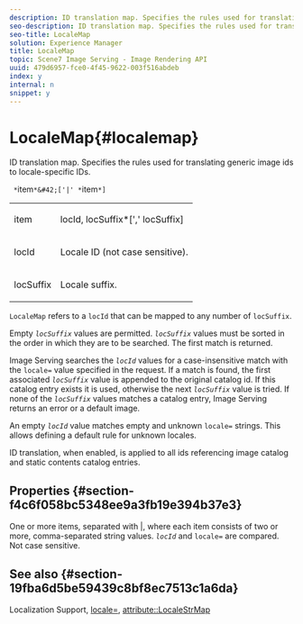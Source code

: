 ```yaml
---
description: ID translation map. Specifies the rules used for translating generic image ids to locale-specific IDs.
seo-description: ID translation map. Specifies the rules used for translating generic image ids to locale-specific IDs.
seo-title: LocaleMap
solution: Experience Manager
title: LocaleMap
topic: Scene7 Image Serving - Image Rendering API
uuid: 479d6957-fce0-4f45-9622-003f516abdeb
index: y
internal: n
snippet: y
---
```


# LocaleMap{#localemap}

ID translation map. Specifies the rules used for translating generic image ids to locale-specific IDs.

 ` *`item`*&#42;['|' *`item`*]`

<table id="simpletable_A6DD1A28F8ED4178A8ADDB2F3AEFC402"> 
 <tr class="strow"> 
  <td class="stentry"> <p><span class="varname"> item</span> </p></td> 
  <td class="stentry"> <p><span class="varname"> locId</span>,<span class="varname"> locSuffix</span>*[','<span class="varname"> locSuffix</span>] </p></td> 
 </tr> 
 <tr class="strow"> 
  <td class="stentry"> <p><span class="varname"> locId</span> </p></td> 
  <td class="stentry"> <p>Locale ID (not case sensitive). </p></td> 
 </tr> 
 <tr class="strow"> 
  <td class="stentry"> <p><span class="varname"> locSuffix</span> </p></td> 
  <td class="stentry"> <p>Locale suffix. </p></td> 
 </tr> 
</table>

`LocaleMap` refers to a `locId` that can be mapped to any number of `locSuffix`.

Empty *`locSuffix`* values are permitted. *`locSuffix`* values must be sorted in the order in which they are to be searched. The first match is returned.

Image Serving searches the *`locId`* values for a case-insensitive match with the `locale=` value specified in the request. If a match is found, the first associated *`locSuffix`* value is appended to the original catalog id. If this catalog entry exists it is used, otherwise the next *`locSuffix`* value is tried. If none of the *`locSuffix`* values matches a catalog entry, Image Serving returns an error or a default image.

An empty *`locId`* value matches empty and unknown `locale=` strings. This allows defining a default rule for unknown locales.

ID translation, when enabled, is applied to all ids referencing image catalog and static contents catalog entries.

## Properties {#section-f4c6f058bc5348ee9a3fb19e394b37e3}

One or more items, separated with |, where each item consists of two or more, comma-separated string values. *`locId`* and `locale=` are compared. Not case sensitive.

## See also {#section-19fba6d5be59439c8bf8ec7513c1a6da}

Localization Support, [locale=](../../../../../is_api/http_ref/image-serving-api-ref/c-http-protocol-reference/c-command-reference/r-locale.md#reference-8a846b2fbc004a12821b956ed3b25cfb), [attribute::LocaleStrMap](../../../../../is_api/image_catalog/image-serving-api-ref/c-image-catalog-reference/c-attributes-reference/r-localestrmap.md#reference-98c42070a4bc4baf92537132be2b5b1e) 

